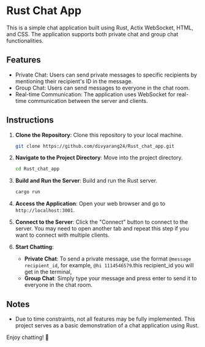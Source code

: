 # Rust Chat App

This is a simple chat application built using Rust, Actix WebSocket, HTML, and CSS. The application supports both private chat and group chat functionalities.

## Features

- Private Chat: Users can send private messages to specific recipients by mentioning their recipient's ID in the message.
- Group Chat: Users can send messages to everyone in the chat room.
- Real-time Communication: The application uses WebSocket for real-time communication between the server and clients.

## Instructions

1. **Clone the Repository**: Clone this repository to your local machine.

    ```bash
    git clone https://github.com/divyarang24/Rust_chat_app.git
    ```

2. **Navigate to the Project Directory**: Move into the project directory.

    ```bash
    cd Rust_chat_app
    ```

3. **Build and Run the Server**: Build and run the Rust server.

    ```bash
    cargo run
    ```

4. **Access the Application**: Open your web browser and go to `http://localhost:3001`.

5. **Connect to the Server**: Click the "Connect" button to connect to the server. You may need to open another tab and repeat this step if you want to connect with multiple clients.

6. **Start Chatting**:
   - **Private Chat**: To send a private message, use the format `@message recipient_id`, for example, `@hi 1114546579`.this recipient_id you will get in the terminal,
   - **Group Chat**: Simply type your message and press enter to send it to everyone in the chat room.

## Notes

- Due to time constraints, not all features may be fully implemented. This project serves as a basic demonstration of a chat application using Rust.

Enjoy chatting! 🚀
